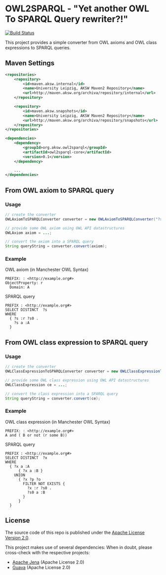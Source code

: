 # OWL2SPARQL - "Yet another OWL To SPARQL Query rewriter?!"

[![Build Status](http://ci.aksw.org/jenkins/job/jena-sparql-api/badge/icon)](http://ci.aksw.org/jenkins/job/owl2sparql/)

This project provides a simple converter from OWL axioms and OWL class expressions to SPARQL queries.

## Maven Settings
```XML
<repositories>
    <repository>
        <id>maven.aksw.internal</id>
        <name>University Leipzig, AKSW Maven2 Repository</name>
        <url>http://maven.aksw.org/archiva/repository/internal</url>
    </repository>

    <repository>
        <id>maven.aksw.snapshots</id>
        <name>University Leipzig, AKSW Maven2 Repository</name>
        <url>http://maven.aksw.org/archiva/repository/snapshots</url>
    </repository>
</repositories>

<dependencies>
    <dependency>
        <groupId>org.aksw.owl2sparql</groupId>
        <artifactId>owl2sparql-core</artifactId>
        <version>0.1</version>
    </dependency>

    ...
</dependencies>
```

## From OWL axiom to SPARQL query

### Usage
```Java
// create the converter
OWLAxiomToSPARQLConverter converter = new OWLAxiomToSPARQLConverter("?s","?o");

// provide some OWL axiom using OWL API datastructures
OWLAxiom axiom = ...;

// convert the axiom into a SPARQL query
String queryString = converter.convert(axiom);
```

### Example
OWL axiom (in Manchester OWL Syntax)
```
PREFIX: : <http://example.org#>
ObjectProperty: r
  Domain: A
```
SPARQL query
```
PREFIX : <http://example.org#>
SELECT DISTINCT  ?s
WHERE
  { ?s :r ?s0 .
    ?s a :A
  }
```
## From OWL class expression to SPARQL query

### Usage
```Java
// create the converter
OWLClassExpressionToSPARQLConverter converter = new OWLClassExpressionToSPARQLConverter();

// provide some OWL class expression using OWL API datastructures
OWLClassExpression ce = ...;

// convert the class expression into a SPARQL query
String queryString = converter.convert(ce);
```

### Example
OWL class expression (in Manchester OWL Syntax)
```
PREFIX: : <http://example.org#>
A and ( B or not (r some B))
```
SPARQL query
```
PREFIX : <http://example.org#>
SELECT DISTINCT  ?x
WHERE
  { ?x a :A
      { ?x a :B }
    UNION
      { ?x ?p ?o
        FILTER NOT EXISTS {
          ?x :r ?s0 .
          ?s0 a :B
        }
      }  
  }
```

## License
The source code of this repo is published under the [Apache License Version 2.0](https://github.com/AKSW/owl2sparql/blob/master/LICENSE).

This project makes use of several dependencies: When in doubt, please cross-check with the respective projects:
* [Apache Jena](https://jena.apache.org/) (Apache License 2.0)
* [Guava](http://code.google.com/p/guava-libraries/) (Apache License 2.0)
